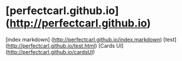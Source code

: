 [perfectcarl.github.io] (http://perfectcarl.github.io)
=====================

[index markdown] (http://perfectcarl.github.io/index.markdown)
[test] (http://perfectcarl.github.io/test.html)
[Cards UI] (http://perfectcarl.github.io/cardsUI)
